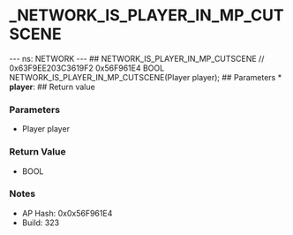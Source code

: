 # _NETWORK_IS_PLAYER_IN_MP_CUTSCENE

--- ns: NETWORK --- ## NETWORK_IS_PLAYER_IN_MP_CUTSCENE  // 0x63F9EE203C3619F2 0x56F961E4 BOOL NETWORK_IS_PLAYER_IN_MP_CUTSCENE(Player player);   ## Parameters * **player**:  ## Return value

### Parameters
* Player player

### Return Value
* BOOL

### Notes
* AP Hash: 0x0x56F961E4
* Build: 323

